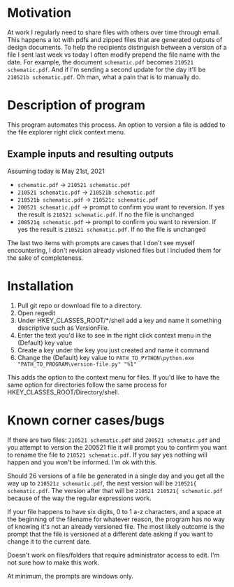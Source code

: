 # Motivation

At work I regularly need to share files with others over time through email. This happens a lot with pdfs and zipped files that are generated outputs of design documents. To help the recipients distinguish between a version of a file I sent last week vs today I often modify prepend the file name with the date. For example, the document `schematic.pdf` becomes `210521 schematic.pdf`. And if I'm sending a second update for the day it'll be `210521b schematic.pdf`. Oh man, what a pain that is to manually do.

# Description of program

This program automates this process. An option to version a file is added to the file explorer right click context menu. 

## Example inputs and resulting outputs

Assuming today is May 21st, 2021

* `schematic.pdf` -> `210521 schematic.pdf`
* `210521 schematic.pdf` -> `210521b schematic.pdf`
* `210521b schematic.pdf` -> `210521c schematic.pdf`
* `200521 schematic.pdf` -> prompt to confirm you want to reversion. If yes the result is `210521 schematic.pdf`. If no the file is unchanged
* `200521q schematic.pdf` -> prompt to confirm you want to reversion. If yes the result is `210521 schematic.pdf`. If no the file is unchanged

The last two items with prompts are cases that I don't see myself encountering, I don't revision already visioned files but I included them for the sake of completeness.

# Installation

1. Pull git repo or download file to a directory.
1. Open regedit
1. Under HKEY_CLASSES_ROOT/*/shell add a key and name it something descriptive such as VersionFile. 
1. Enter the text you'd like to see in the right click context menu in the (Default) key value
1. Create a key under the key you just created and name it command
1. Change the (Default) key value to `PATH_TO_PYTHON\python.exe "PATH_TO_PROGRAM\version-file.py" "%1"`

This adds the option to the context menu for files. If you'd like to have the same option for directories follow the same process for HKEY_CLASSES_ROOT/Directory/shell.

# Known corner cases/bugs

If there are two files: `210521 schematic.pdf` and `200521 schematic.pdf` and you attempt to version the 200521 file it will prompt you to confirm you want to rename the file to `210521 schematic.pdf`. If you say yes nothing will happen and you won't be informed. I'm ok with this.

Should 26 versions of a file be generated in a single day and you get all the way up to `210521z schematic.pdf`, the next version will be `210521{ schematic.pdf`. The version after that will be `210521 210521{ schematic.pdf` because of the way the regular expressions work.

If your file happens to have six digits, 0 to 1 a-z characters, and a space at the beginning of the filename for whatever reason, the program has no way of knowing it's not an already versioned file. The most likely outcome is the prompt that the file is versioned at a different date asking if you want to change it to the current date.

Doesn't work on files/folders that require administrator access to edit. I'm not sure how to make this work.

At minimum, the prompts are windows only.